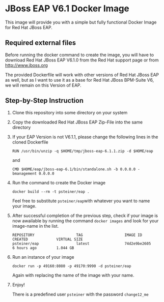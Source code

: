 JBoss EAP V6.1 Docker Image
===========================

This image will provide you with a simple but fully functional Docker Image for
Red Hat JBoss EAP.


Required external files
-----------------------

Before running the docker command to create the image, you will have to download Red Hat JBoss EAP V6.1.0 from the Red Hat support page or from http://www.jboss.org

The provided Dockerfile will work with other versions of Red Hat JBoss EAP as well, but as I want to use it as a base for Red Hat JBoss BPM-Suite V6, we will remain on this Version of EAP.

Step-by-Step Instruction
------------------------
1. Clone this repository into some directory on your system
2. Copy the downloaded Red Hat JBoss EAP Zip-File into the same directory
3. If your EAP Version is not V6.1.1, please change the following lines in the cloned Dockerfile

   ```
   RUN /usr/bin/unzip -q $HOME/tmp/jboss-eap-6.1.1.zip -d $HOME/eap
   ```

   and

   ```
   CMD $HOME/eap/jboss-eap-6.1/bin/standalone.sh -b 0.0.0.0 -bmanagement 0.0.0.0
   ```
4. Run the command to create the Docker image

   ```
   docker build --rm -t psteiner/eap .
   ```

   Feel free to substitute `psteiner/eap`with whatever you want to name your image.
5. After successful completion of the previous step, check if your image is now awailable by running the command `docker images` and look for your image-name in the list. 

   ```
   REPOSITORY                   TAG                   IMAGE ID            CREATED             VIRTUAL SIZE
   psteiner/eap                 latest                74d2e9be2605        6 hours ago         1.044 GB
   ```
6. Run an instance of your image

   ```
   docker run -p 49160:8080 -p 49170:9990 -d psteiner/eap
   ```

   Again with replacing the name of the image with your name.
7. Enjoy!

   There is a predefined user `psteiner` with the password `change12_me`
